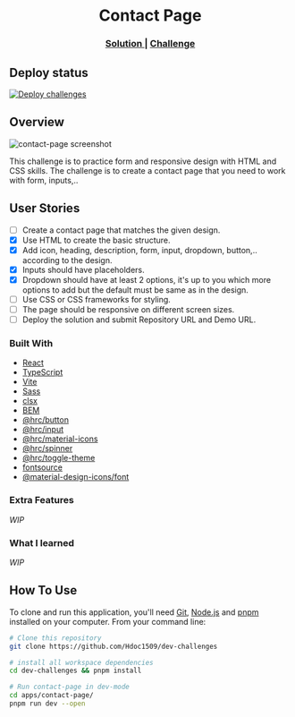 <h1 align="center">Contact Page</h1>

<div align="center">
  <h3>
    <a href="https://hdoc1509.github.io/dev-challenges/contact-page/">
      Solution
    </a>
    <span> | </span>
    <a href="https://devchallenges.io/challenge/contact-page">
      Challenge
    </a>
  </h3>
</div>

## Deploy status

[![Deploy challenges][deploy]](https://github.com/Hdoc1509/dev-challenges/actions/workflows/deploy.yml)

## Overview

<!-- TODO: Update screenshot once project has completed -->

![contact-page screenshot](https://user-images.githubusercontent.com/16707738/92399059-5716eb00-f132-11ea-8b14-bcacdc8ec97b.png)

This challenge is to practice form and responsive design with HTML and CSS
skills. The challenge is to create a contact page that you need to work with
form, inputs,..

## User Stories

- [ ] Create a contact page that matches the given design.
- [x] Use HTML to create the basic structure.
- [x] Add icon, heading, description, form, input, dropdown, button,.. according
      to the design.
- [x] Inputs should have placeholders.
- [x] Dropdown should have at least 2 options, it's up to you which more options
      to add but the default must be same as in the design.
- [ ] Use CSS or CSS frameworks for styling.
- [ ] The page should be responsive on different screen sizes.
- [ ] Deploy the solution and submit Repository URL and Demo URL.

### Built With

- [React](https://reactjs.dev/)
- [TypeScript](https://www.typescriptlang.org/)
- [Vite](https://vitejs.dev/)
- [Sass](https://sass-lang.com/)
- [clsx](https://github.com/lukeed/clsx#readme)
- [BEM](https://getbem.com/)
- [@hrc/button](https://hdoc1509.github.io/hrc/packages/button/)
- [@hrc/input](https://hdoc1509.github.io/hrc/packages/input/)
- [@hrc/material-icons](https://hdoc1509.github.io/hrc/packages/material-icons/)
- [@hrc/spinner](https://hdoc1509.github.io/hrc/packages/spinner/)
- [@hrc/toggle-theme](https://hdoc1509.github.io/hrc/packages/toggle-theme/)
- [fontsource](https://fontsource.org/)
- [@material-design-icons/font](https://marella.me/material-design-icons/demo/font/)

### Extra Features

_WIP_

### What I learned

_WIP_

## How To Use

To clone and run this application, you'll need [Git](https://git-scm.com),
[Node.js](https://nodejs.org/en/download/) and
[pnpm](https://pnpm.io/installation) installed on your computer. From your
command line:

```bash
# Clone this repository
git clone https://github.com/Hdoc1509/dev-challenges

# install all workspace dependencies
cd dev-challenges && pnpm install

# Run contact-page in dev-mode
cd apps/contact-page/
pnpm run dev --open
```

[deploy]: https://github.com/Hdoc1509/dev-challenges/actions/workflows/deploy.yml/badge.svg

